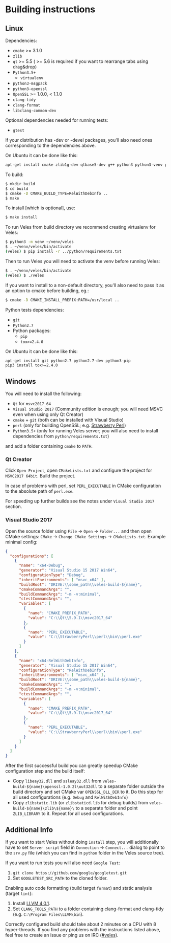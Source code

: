 # Building instructions

## Linux

Dependencies:

- `cmake` >= 3.1.0
- `zlib`
- `qt` >= 5.5 ( >= 5.6 is required if you want to rearrange tabs using
drag&drop)
- `Python3.5+`
    - `virtualenv`
- `python3-msgpack`
- `python3-openssl`
- `OpenSSL` >= 1.0.0, < 1.1.0
- `clang-tidy`
- `clang-format`
- `libclang-common-dev`

Optional dependencies needed for running tests:

- `gtest`

If your distribution has -dev or -devel packages, you'll also need ones
corresponding to the dependencies above.

On Ubuntu it can be done like this:
```bash
apt-get install cmake zlib1g-dev qtbase5-dev g++ python3 python3-venv python3-dev python3-msgpack python3-openssl libffi-dev libssl-dev clang-tidy-4.0 clang-format-4.0 libclang-common-4.0-dev
```

To build:
```bash
$ mkdir build
$ cd build
$ cmake -D CMAKE_BUILD_TYPE=RelWithDebInfo ..
$ make
```

To install [which is optional], use:
```bash
$ make install
```

To run Veles from build directory we recommend creating virtualenv for Veles:
```bash
$ python3 -m venv ~/venv/veles
$ . ~/venv/veles/bin/activate
(veles) $ pip install -r ../python/requirements.txt
```

Then to run Veles you will need to activate the venv before running Veles:
```bash
$ . ~/venv/veles/bin/activate
(veles) $ ./veles
```

If you want to install to a non-default directory, you'll also need to pass
it as an option to cmake before building, eg.:
```bash
$ cmake -D CMAKE_INSTALL_PREFIX:PATH=/usr/local ..
```

Python tests dependencies:

- `git`
- `Python2.7`
- Python packages:
    - `pip`
    - `tox>=2.4.0`

On Ubuntu it can be done like this:
```bash
apt-get install git python2.7 python2.7-dev python3-pip
pip3 install tox>=2.4.0
```

## Windows

You will need to install the following:

- `Qt` for `msvc2017_64`
- `Visual Studio 2017` (Community edition is enough; you will need MSVC even
when using only Qt Creator)
- `cmake` + `git` (both can be installed with Visual Studio)
- `perl` (only for building OpenSSL; e.g.
[Strawberry Perl](http://strawberryperl.com/))
- `Python3.5+` (only for running Veles server; you will also need to install
dependencies from `python/requirements.txt`)

and add a folder containing `cmake` to `PATH`.

### Qt Creator

Click `Open Project`, open `CMakeLists.txt` and configure the project for
`MSVC2017 64bit`. Build the project.

In case of problems with perl, set `PERL_EXECUTABLE` in CMake configuration to
the absolute path of `perl.exe`.

For speeding up further builds see the notes under `Visual Studio 2017` section.

### Visual Studio 2017

Open the source folder using `File` -> `Open` -> `Folder...` and then open CMake
settings: `CMake` -> `Change CMake Settings` -> `CMakeLists.txt`.
Example minimal config:

```json
{
  "configurations": [
    {
      "name": "x64-Debug",
      "generator": "Visual Studio 15 2017 Win64",
      "configurationType": "Debug",
      "inheritEnvironments": [ "msvc_x64" ],
      "buildRoot": "DRIVE:\\some_path\\veles-build-${name}",
      "cmakeCommandArgs": "",
      "buildCommandArgs": "-m -v:minimal",
      "ctestCommandArgs": "",
      "variables": [
        {
          "name": "CMAKE_PREFIX_PATH",
          "value": "C:\\Qt\\5.9.1\\msvc2017_64"
        },
        {
          "name": "PERL_EXECUTABLE",
          "value": "C:\\StrawberryPerl\\perl\\bin\\perl.exe"
        }
      ]
    },
    {
      "name": "x64-RelWithDebInfo",
      "generator": "Visual Studio 15 2017 Win64",
      "configurationType": "RelWithDebInfo",
      "inheritEnvironments": [ "msvc_x64" ],
      "buildRoot": "DRIVE:\\some_path\\veles-build-${name}",
      "cmakeCommandArgs": "",
      "buildCommandArgs": "-m -v:minimal",
      "ctestCommandArgs": "",
      "variables": [
        {
          "name": "CMAKE_PREFIX_PATH",
          "value": "C:\\Qt\\5.9.1\\msvc2017_64"
        },
        {
          "name": "PERL_EXECUTABLE",
          "value": "C:\\StrawberryPerl\\perl\\bin\\perl.exe"
        }
      ]
    }
  ]
}
```

After the first successful build you can greatly speedup CMake configuration
step and the build itself:
- Copy `libeay32.dll` and `ssleay32.dll` from
`veles-build-${name}\openssl-1.0.2l\out32dll` to a separate folder outside the
build directory and set CMake var `OPENSSL_DLL_DIR` to it. Do this step for all
used configurations (e.g. `Debug` and `RelWithDebInfo`)
- Copy `zlibstatic.lib` (or `zlibstaticd.lib` for debug builds) from
`veles-build-${name}\zlib\${name}\` to a separate folder and point
`ZLIB_LIBRARY` to it. Repeat for all used configurations.


## Additional Info

If you want to start Veles without doing `install` step, you will additionally
have to set `Server script` field in `Connection` -> `Connect...` dialog to
point to the `srv.py` file (which you can find in `python` folder in the Veles
source tree).

If you want to run tests you will also need `Google Test`:

1. `git clone https://github.com/google/googletest.git`
2. Set `GOOGLETEST_SRC_PATH` to the cloned folder.

Enabling auto code formatting (build target `format`) and static analysis
(target `lint`):

1. Install [LLVM 4.0.1](https://releases.llvm.org/download.html#4.0.1).
2. Set `CLANG_TOOLS_PATH` to a folder containing clang-format and clang-tidy
(e.g. `C:\Program Files\LLVM\bin`).

Correctly configured build should take about 2 minutes on a CPU with 8
hyper-threads. If you find any problems with the instructions listed above, feel
free to create an issue or ping us on IRC
([#veles](https://webchat.freenode.net/?channels=#veles)).
